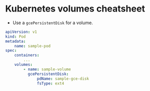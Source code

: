 # Kubernetes volumes cheatsheet

* Use a `gcePersistentDisk` for a volume.
```yaml
apiVersion: v1
kind: Pod
metadata:
    name: sample-pod
spec:
    containers:
        ...
    volumes:
        - name: sample-volume
          gcePersistentDisk:
              pdName: sample-gce-disk
              fsType: ext4
    
